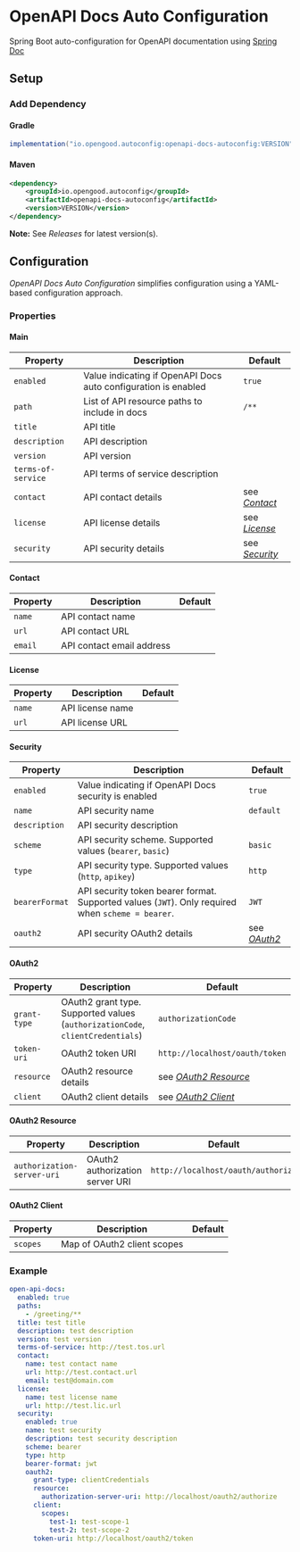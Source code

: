 # OpenAPI Docs Auto Configuration

Spring Boot auto-configuration for OpenAPI documentation using
[Spring Doc](https://springdoc.org/)

## Setup

### Add Dependency

#### Gradle

```groovy
implementation("io.opengood.autoconfig:openapi-docs-autoconfig:VERSION")
```

#### Maven

```xml
<dependency>
    <groupId>io.opengood.autoconfig</groupId>
    <artifactId>openapi-docs-autoconfig</artifactId>
    <version>VERSION</version>
</dependency>
```

**Note:** See *Releases* for latest version(s).

## Configuration

*OpenAPI Docs Auto Configuration* simplifies configuration using a
YAML-based configuration approach.

### Properties

#### Main

| Property | Description | Default |
|---|---|---|
| `enabled` | Value indicating if OpenAPI Docs auto configuration is enabled | `true` |
| `path` | List of API resource paths to include in docs | `/**` |
| `title` | API title |  |
| `description` | API description |  |
| `version` | API version |  |
| `terms-of-service` | API terms of service description |  |
| `contact` | API contact details | see *[Contact](#contact)* |
| `license` | API license details | see *[License](#license)* |
| `security` | API security details | see *[Security](#security)* |

#### Contact

| Property | Description | Default |
|---|---|---|
| `name` | API contact name |  |
| `url` | API contact URL |  |
| `email` | API contact email address |  |

#### License

| Property | Description | Default |
|---|---|---|
| `name` | API license name |  |
| `url` | API license URL |  |

#### Security

| Property | Description | Default |
|---|---|---|
| `enabled` | Value indicating if OpenAPI Docs security is enabled | `true` |
| `name` | API security name | `default` |
| `description` | API security description |  |
| `scheme` | API security scheme. Supported values (`bearer`, `basic`) | `basic` |
| `type` | API security type. Supported values (`http`, `apikey`) | `http` |
| `bearerFormat` | API security token bearer format. Supported values (`JWT`). Only required when `scheme = bearer`. | `JWT` |
| `oauth2` | API security OAuth2 details | see *[OAuth2](#oauth2)* |

#### OAuth2

| Property | Description | Default |
|---|---|---|
| `grant-type` | OAuth2 grant type. Supported values (`authorizationCode`, `clientCredentials`) | `authorizationCode` |
| `token-uri` | OAuth2 token URI | `http://localhost/oauth/token` |
| `resource` | OAuth2 resource details | see *[OAuth2 Resource](#oauth2-resource)* |
| `client` | OAuth2 client details | see *[OAuth2 Client](#oauth2-client)* |

#### OAuth2 Resource

| Property | Description | Default |
|---|---|---|
| `authorization-server-uri` | OAuth2 authorization server URI | `http://localhost/oauth/authorize` |

#### OAuth2 Client

| Property | Description | Default |
|---|---|---|
| `scopes` | Map of OAuth2 client scopes |  |

### Example

```yaml
open-api-docs:
  enabled: true
  paths:
    - /greeting/**
  title: test title
  description: test description
  version: test version
  terms-of-service: http://test.tos.url
  contact:
    name: test contact name
    url: http://test.contact.url
    email: test@domain.com
  license:
    name: test license name
    url: http://test.lic.url
  security:
    enabled: true
    name: test security
    description: test security description
    scheme: bearer
    type: http
    bearer-format: jwt
    oauth2:
      grant-type: clientCredentials
      resource:
        authorization-server-uri: http://localhost/oauth2/authorize
      client:
        scopes:
          test-1: test-scope-1
          test-2: test-scope-2
      token-uri: http://localhost/oauth2/token
```